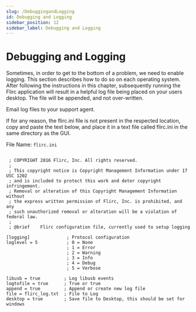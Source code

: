 ```yaml
---
slug: /DebuggingandLogging
id: Debugging and Logging
sidebar_position: 12
sidebar_label: Debugging and Logging
---
```

# Debugging and Logging

Sometimes, in order to get to the bottom of a problem, we need to enable logging. This section describes how to do so on each operating system. After following the instructions in this chapter, subsequently running the Flirc application will result in a helpful log file being placed on your users desktop. The file will be appended, and not over-written.

Email log files to your support agent.

If for any reason, the flirc.ini file is not present in the respected location, copy and paste the text below, and place it in a text file called flirc.ini in the same directory as the GUI.

File Name: `flirc.ini`
```

 ; COPYRIGHT 2016 Flirc, Inc. All rights reserved.
 ;
 ; This copyright notice is Copyright Management Information under 17 USC 1202
 ; and is included to protect this work and deter copyright infringement.
 ; Removal or alteration of this Copyright Management Information without
 ; the express written permission of Flirc, Inc. is prohibited, and any
 ; such unauthorized removal or alteration will be a violation of federal law.
 ;
 ; @brief    Flirc configuration file, currently used to setup logging

[logging]              ; Protocol configuration
loglevel = 5           ; 0 = None
                       ; 1 = Error
                       ; 2 = Warning
                       ; 3 = Info
                       ; 4 = Debug
                       ; 5 = Verbose

libusb = true         ; Log libusb events
logtofile = true      ; True or true
append = true         ; Append or create new log file
file = flirc_log.txt  ; File to Log
desktop = true        ; Save file to Desktop, this should be set for windows
```    